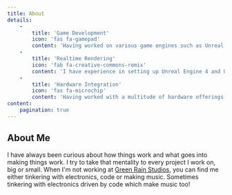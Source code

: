 ```yaml
---
title: About
details:
    -
        title: 'Game Development'
        icon: 'fas fa-gamepad'
        content: 'Having worked on various game engines such as Unreal Engine, Unity3D and Godot, I have a keen sense of understanding for developing and maintaining performant and reusable code for game projects, both large and small.'
    -
        title: 'Realtime Rendering'
        icon: 'fab fa-creative-commons-remix'
        content: 'I have experience in setting up Unreal Engine 4 and Unity3D tooling for rendering VFX and full animations for previs and production shots.'
    -
        title: 'Hardware Integration'
        icon: 'fas fa-microchip'
        content: 'Having worked with a multitude of hardware offerings from DIY microcontrollers to proprietary hardware, I bring a strong foundation in integrating hardware with realtime applications for special venue projects (think reactive lights, kinect based mocap, midi/OSC signal routing, etc).'
content:
    pagination: true
---
```


## About Me
I have always been curious about how things work and what goes into making things work. I try to take that mentality to every project I work on, big or small. When I'm not working at [Green Rain Studios](https://www.greenrain.io), you can find me either tinkering with electronics, code or making music. Sometimes tinkering with electronics driven by code which make music too!
